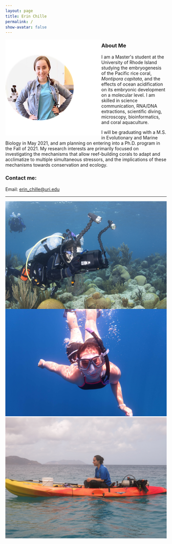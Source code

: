 ```yaml
---
layout: page  
title: Erin Chille  
permalink: /  
show-avatar: false 
---
```


<img style="float: left;" src="https://raw.githubusercontent.com/echille/echille.github.io/master/img/IMG-2540.png">

### About Me

I am a Master's student at the University of Rhode Island studying the embryogenesis of the Pacific rice coral, *Montipora capitata*, and the effects of ocean acidification on its embryonic development on a molecular level. I am skilled in science communication, RNA/DNA extractions, scientific diving, microscopy, bioinformatics, and coral aquaculture.

I will be graduating with a M.S. in Evolutionary and Marine Biology in May 2021, and am planning on entering into a Ph.D. program in the Fall of 2021. My research interests are primarily focused on investigating the mechanisms that allow reef-building corals to adapt and acclimatize to multiple simultaneous stressors, and the implications of these mechanisms towards conservation and ecology. 



### Contact me:

Email: [erin_chille@uri.edu](mailto:erin_chille@uri.edu) 


---

<img style="float: left;" src="https://raw.githubusercontent.com/echille/echille.github.io/master/img/Erin%20shooting.jpg"> 
<img style="float: center;" src="https://raw.githubusercontent.com/echille/echille.github.io/master/img/IMG_3290.JPG">
<img style="float: right;" src="https://raw.githubusercontent.com/echille/echille.github.io/master/img/IMG_9439.JPG"> 

---

